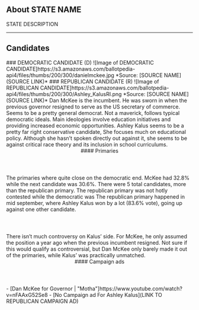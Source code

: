 ## About STATE NAME
STATE DESCRIPTION

---

## Candidates

<Grid>
  <Box>
    ### DEMOCRATIC CANDIDATE (D)
    ![Image of DEMOCRATIC CANDIDATE]https://s3.amazonaws.com/ballotpedia-api4/files/thumbs/200/300/danielmckee.jpg
    *Source: [SOURCE NAME](SOURCE LINK)*
  </Box>
  <Box>
    ### REPUBLICAN CANDIDATE (R)
    ![Image of REPUBLICAN CANDIDATE]https://s3.amazonaws.com/ballotpedia-api4/files/thumbs/200/300/Ashley_KalusRI.png
    *Source: [SOURCE NAME](SOURCE LINK)*
  </Box>

  <Box>
    Dan McKee is the incumbent. He was sworn in when the previous governor resigned to serve as the US secretary of commerce. Seems to be a pretty general democrat. Not a maverick, follows typical democratic ideals. Main ideologies involve education initiatives and providing increased economic opportunities. 
  </Box>
  <Box>
    Ashley Kalus seems to be a pretty far right conservative candidate, She focuses much on educational policy. Although she hasn’t spoken directly out against it, she seems to be against critical race theory and its inclusion in school curriculums.
  </Box>

  <Header>
    #### Primaries
  </Header>
  <Box>
    The primaries where quite close on the democratic end. McKee had 32.8% while the next candidate was 30.6%. There were 5 total candidates, more than the republican primary. The republican primary was not hotly contested while the democratic was
  </Box>
  <Box>
    The republican primary happened in mid september, where Ashley Kalus won by a lot (83.6% vote), going up against one other candidate.
  </Box>

  <Header>
    
  </Header>

  <WideBox>
    There isn’t much controversy on Kalus’ side. For McKee, he only assumed the position a year ago when the previous incumbent resigned. Not sure if this would qualify as controversial, but Dan McKee only barely made it out of the primaries, while Kalus’ was practically unmatched.
  </WideBox>
 
  <Header>
    #### Campaign ads
  </Header>
  <Box>
    - [Dan McKee for Governor | "Motha"]https://www.youtube.com/watch?v=nFAAxG52Se8
  </Box>
  <Box>
    - [No Campaign ad For Ashley Kalus](LINK TO REPUBLICAN CAMPAIGN AD)
  </Box>
</Grid>
